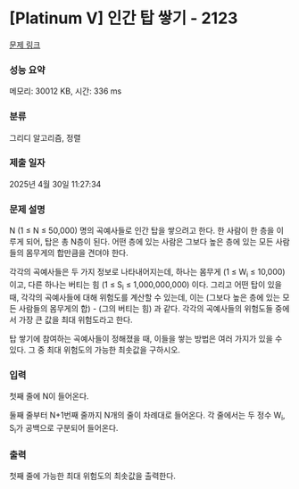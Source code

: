 # [Platinum V] 인간 탑 쌓기 - 2123 

[문제 링크](https://www.acmicpc.net/problem/2123) 

### 성능 요약

메모리: 30012 KB, 시간: 336 ms

### 분류

그리디 알고리즘, 정렬

### 제출 일자

2025년 4월 30일 11:27:34

### 문제 설명

<p>N (1 ≤ N ≤ 50,000) 명의 곡예사들로 인간 탑을 쌓으려고 한다. 한 사람이 한 층을 이루게 되어, 탑은 총 N층이 된다. 어떤 층에 있는 사람은 그보다 높은 층에 있는 모든 사람들의 몸무게의 합만큼을 견뎌야 한다.</p>

<p>각각의 곡예사들은 두 가지 정보로 나타내어지는데, 하나는 몸무게 (1 ≤ W<sub>i</sub> ≤ 10,000) 이고, 다른 하나는 버티는 힘 (1 ≤ S<sub>i</sub> ≤ 1,000,000,000) 이다. 그리고 어떤 탑이 있을 때, 각각의 곡예사들에 대해 위험도를 계산할 수 있는데, 이는 (그보다 높은 층에 있는 모든 사람들의 몸무게의 합) - (그의 버티는 힘) 과 같다. 각각의 곡예사들의 위험도들 중에서 가장 큰 값을 최대 위험도라고 한다.</p>

<p>탑 쌓기에 참여하는 곡예사들이 정해졌을 때, 이들을 쌓는 방법은 여러 가지가 있을 수 있다. 그 중 최대 위험도의 가능한 최솟값을 구하시오.</p>

### 입력 

 <p>첫째 줄에 N이 들어온다.</p>

<p>둘째 줄부터 N+1번째 줄까지 N개의 줄이 차례대로 들어온다. 각 줄에서는 두 정수 W<sub>i</sub>, S<sub>i</sub>가 공백으로 구분되어 들어온다.</p>

### 출력 

 <p>첫째 줄에 가능한 최대 위험도의 최솟값을 출력한다.</p>

